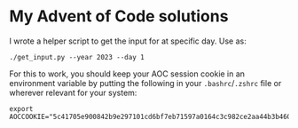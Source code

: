 # My Advent of Code solutions

I wrote a helper script to get the input for at specific day. Use as:

```
./get_input.py --year 2023 --day 1
```
For this to work, you should keep your AOC session cookie in an environment variable by putting the following in your `.bashrc`/`.zshrc` file or wherever relevant for your system:

```
export AOCCOOKIE="5c41705e900842b9e297101cd6bf7eb71597a0164c3c982ce2aa44b3b4600fTHISISNOTAREALCOOKIE"
```